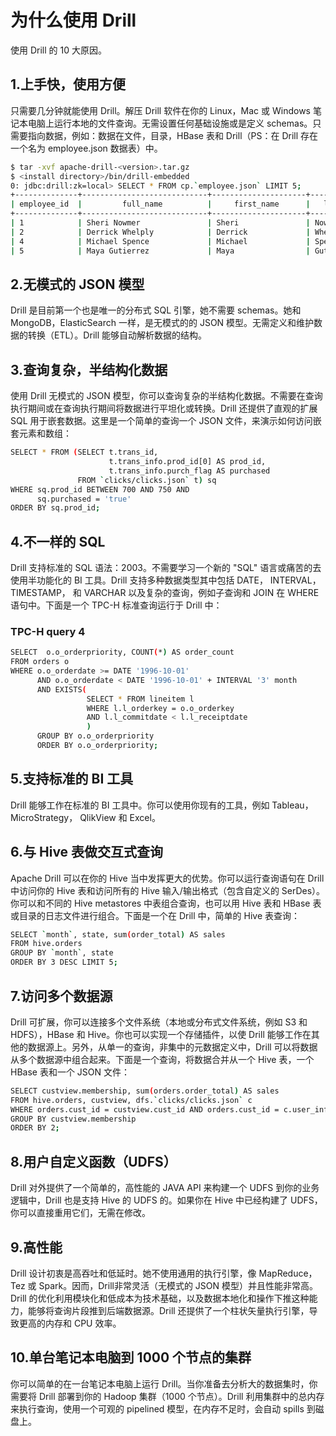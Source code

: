# 为什么使用 Drill

使用 Drill 的 10 大原因。

## 1.上手快，使用方便

只需要几分钟就能使用 Drill。解压 Drill 软件在你的 Linux，Mac 或 Windows 笔记本电脑上运行本地的文件查询。无需设置任何基础设施或是定义 schemas。只需要指向数据，例如：数据在文件，目录，HBase 表和 Drill（PS：在 Drill 存在一个名为 employee.json 数据表）中。
```bash
$ tar -xvf apache-drill-<version>.tar.gz
$ <install directory>/bin/drill-embedded
0: jdbc:drill:zk=local> SELECT * FROM cp.`employee.json` LIMIT 5;
+--------------+----------------------------+---------------------+---------------+--------------+----------------------------+-----------+----------------+-------------+------------------------+----------+----------------+----------------------+-----------------+---------+-----------------------+
| employee_id  |         full_name          |     first_name      |   last_name   | position_id  |       position_title       | store_id  | department_id  | birth_date  |       hire_date        |  salary  | supervisor_id  |   education_level    | marital_status  | gender  |    management_role    |
+--------------+----------------------------+---------------------+---------------+--------------+----------------------------+-----------+----------------+-------------+------------------------+----------+----------------+----------------------+-----------------+---------+-----------------------+
| 1            | Sheri Nowmer               | Sheri               | Nowmer        | 1            | President                  | 0         | 1              | 1961-08-26  | 1994-12-01 00:00:00.0  | 80000.0  | 0              | Graduate Degree      | S               | F       | Senior Management     |
| 2            | Derrick Whelply            | Derrick             | Whelply       | 2            | VP Country Manager         | 0         | 1              | 1915-07-03  | 1994-12-01 00:00:00.0  | 40000.0  | 1              | Graduate Degree      | M               | M       | Senior Management     |
| 4            | Michael Spence             | Michael             | Spence        | 2            | VP Country Manager         | 0         | 1              | 1969-06-20  | 1998-01-01 00:00:00.0  | 40000.0  | 1              | Graduate Degree      | S               | M       | Senior Management     |
| 5            | Maya Gutierrez             | Maya                | Gutierrez     | 2            | VP Country Manager         | 0         | 1              | 1951-05-10  | 1998-01-01 00:00:00.0  | 35000.0  | 1              | Bachelors Degree     | M               | F       | Senior Management     |
```

## 2.无模式的 JSON 模型

Drill 是目前第一个也是唯一的分布式 SQL 引擎，她不需要 schemas。她和 MongoDB，ElasticSearch 一样，是无模式的的 JSON 模型。无需定义和维护数据的转换（ETL）。Drill 能够自动解析数据的结构。

## 3.查询复杂，半结构化数据

使用 Drill 无模式的 JSON 模型，你可以查询复杂的半结构化数据。不需要在查询执行期间或在查询执行期间将数据进行平坦化或转换。Drill 还提供了直观的扩展 SQL 用于嵌套数据。这里是一个简单的查询一个 JSON 文件，来演示如何访问嵌套元素和数组：
```bash
SELECT * FROM (SELECT t.trans_id,
                      t.trans_info.prod_id[0] AS prod_id,
                      t.trans_info.purch_flag AS purchased
               FROM `clicks/clicks.json` t) sq
WHERE sq.prod_id BETWEEN 700 AND 750 AND
      sq.purchased = 'true'
ORDER BY sq.prod_id;
```

## 4.不一样的 SQL

Drill 支持标准的 SQL 语法：2003。不需要学习一个新的 "SQL" 语言或痛苦的去使用半功能化的 BI 工具。Drill 支持多种数据类型其中包括 DATE， INTERVAL， TIMESTAMP， 和 VARCHAR 以及复杂的查询，例如子查询和 JOIN 在 WHERE 语句中。下面是一个 TPC-H 标准查询运行于 Drill 中：

### TPC-H query 4

```bash
SELECT  o.o_orderpriority, COUNT(*) AS order_count
FROM orders o
WHERE o.o_orderdate >= DATE '1996-10-01'
      AND o.o_orderdate < DATE '1996-10-01' + INTERVAL '3' month
      AND EXISTS(
                 SELECT * FROM lineitem l
                 WHERE l.l_orderkey = o.o_orderkey
                 AND l.l_commitdate < l.l_receiptdate
                 )
      GROUP BY o.o_orderpriority
      ORDER BY o.o_orderpriority;
```

## 5.支持标准的 BI 工具

Drill 能够工作在标准的 BI 工具中。你可以使用你现有的工具，例如 Tableau， MicroStrategy， QlikView 和 Excel。

## 6.与 Hive 表做交互式查询

Apache Drill 可以在你的 Hive 当中发挥更大的优势。你可以运行查询语句在 Drill 中访问你的 Hive 表和访问所有的 Hive 输入/输出格式（包含自定义的 SerDes）。你可以和不同的 Hive metastores 中表组合查询，也可以用 Hive 表和 HBase 表或目录的日志文件进行组合。下面是一个在 Drill 中，简单的 Hive 表查询：
```bash
SELECT `month`, state, sum(order_total) AS sales
FROM hive.orders
GROUP BY `month`, state
ORDER BY 3 DESC LIMIT 5;
```

## 7.访问多个数据源

Drill 可扩展，你可以连接多个文件系统（本地或分布式文件系统，例如 S3 和 HDFS），HBase 和 Hive。你也可以实现一个存储插件，以使 Drill 能够工作在其他的数据源上。另外，从单一的查询，非集中的元数据定义中，Drill 可以将数据从多个数据源中组合起来。下面是一个查询，将数据合并从一个 Hive 表，一个 HBase 表和一个 JSON 文件：
```bash
SELECT custview.membership, sum(orders.order_total) AS sales
FROM hive.orders, custview, dfs.`clicks/clicks.json` c
WHERE orders.cust_id = custview.cust_id AND orders.cust_id = c.user_info.cust_id
GROUP BY custview.membership
ORDER BY 2;
```

## 8.用户自定义函数（UDFS）

Drill 对外提供了一个简单的，高性能的 JAVA API 来构建一个 UDFS 到你的业务逻辑中，Drill 也是支持 Hive 的 UDFS 的。如果你在 Hive 中已经构建了 UDFS，你可以直接重用它们，无需在修改。

## 9.高性能

Drill 设计初衷是高吞吐和低延时。她不使用通用的执行引擎，像 MapReduce，Tez 或 Spark。因而，Drill非常灵活（无模式的 JSON 模型）并且性能非常高。Drill 的优化利用模块化和低成本为技术基础，以及数据本地化和操作下推这种能力，能够将查询片段推到后端数据源。Drill 还提供了一个柱状矢量执行引擎，导致更高的内存和 CPU 效率。

## 10.单台笔记本电脑到 1000 个节点的集群

你可以简单的在一台笔记本电脑上运行 Drill。当你准备去分析大的数据集时，你需要将 Drill 部署到你的 Hadoop 集群（1000 个节点）。Drill 利用集群中的总内存来执行查询，使用一个可观的 pipelined 模型，在内存不足时，会自动 spills 到磁盘上。
